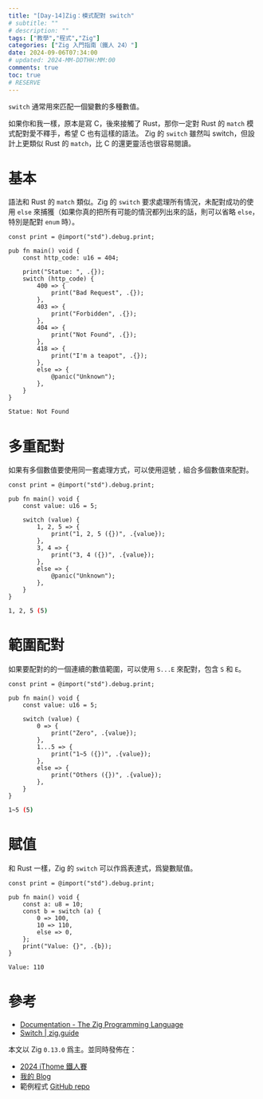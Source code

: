 ```yaml
---
title: "[Day-14]Zig：模式配對 switch"
# subtitle: ""
# description: ""
tags: ["教學","程式","Zig"]
categories: ["Zig 入門指南（鐵人 24）"]
date: 2024-09-06T07:34:00
# updated: 2024-MM-DDTHH:MM:00
comments: true
toc: true
# RESERVE
---
```


`switch` 通常用來匹配一個變數的多種數值。

<!-- more -->

如果你和我一樣，原本是寫 C，後來接觸了 Rust，那你一定對 Rust 的 `match` 模式配對愛不釋手，希望 C 也有這樣的語法。 Zig 的 `switch` 雖然叫 switch，但設計上更類似 Rust 的 `match`，比 C 的還更靈活也很容易閱讀。

# 基本

語法和 Rust 的 `match` 類似。Zig 的 `switch` 要求處理所有情況，未配對成功的使用 `else` 來捕獲（如果你真的把所有可能的情況都列出來的話，則可以省略 `else`，特別是配對 `enum` 時）。

```zig
const print = @import("std").debug.print;

pub fn main() void {
    const http_code: u16 = 404;

    print("Statue: ", .{});
    switch (http_code) {
        400 => {
            print("Bad Request", .{});
        },
        403 => {
            print("Forbidden", .{});
        },
        404 => {
            print("Not Found", .{});
        },
        418 => {
            print("I'm a teapot", .{});
        },
        else => {
            @panic("Unknown");
        },
    }
}
```

```bash
Statue: Not Found
```

# 多重配對

如果有多個數值要使用同一套處理方式，可以使用逗號 `,` 組合多個數值來配對。

```zig
const print = @import("std").debug.print;

pub fn main() void {
    const value: u16 = 5;

    switch (value) {
        1, 2, 5 => {
            print("1, 2, 5 ({})", .{value});
        },
        3, 4 => {
            print("3, 4 ({})", .{value});
        },
        else => {
            @panic("Unknown");
        },
    }
}
```

```bash
1, 2, 5 (5)
```

# 範圍配對

如果要配對的的一個連續的數值範圍，可以使用 `S...E` 來配對，包含 `S` 和 `E`。

```zig
const print = @import("std").debug.print;

pub fn main() void {
    const value: u16 = 5;

    switch (value) {
        0 => {
            print("Zero", .{value});
        },
        1...5 => {
            print("1~5 ({})", .{value});
        },
        else => {
            print("Others ({})", .{value});
        },
    }
}
```

```bash
1~5 (5)
```

# 賦值

和 Rust 一樣，Zig 的 `switch` 可以作爲表達式，爲變數賦值。

```zig
const print = @import("std").debug.print;

pub fn main() void {
    const a: u8 = 10;
    const b = switch (a) {
        0 => 100,
        10 => 110,
        else => 0,
    };
    print("Value: {}", .{b});
}
```

```bash
Value: 110
```

# 參考

- [Documentation - The Zig Programming Language](https://ziglang.org/documentation/0.13.0/#switch)
- [Switch | zig.guide](https://zig.guide/language-basics/switch)

本文以 Zig `0.13.0` 爲主。並同時發佈在：

- [2024 iThome 鐵人賽](https://ithelp.ithome.com.tw/articles/10348145)
- [我的 Blog](https://ziteh.github.io/posts/it24-zig-14-switch)
- 範例程式 [GitHub repo](https://github.com/ziteh/zig-learn-it24/tree/main/switch)
